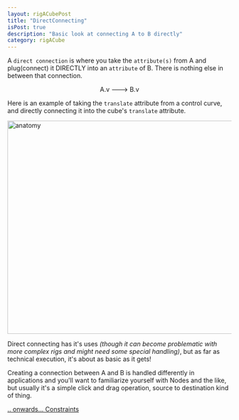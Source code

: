 ```yaml
---
layout: rigACubePost
title: "DirectConnecting"
isPost: true
description: "Basic look at connecting A to B directly"
category: rigACube
---
```


A `direct connection` is where you take the `attribute(s)` from A and 
plug(connect) it DIRECTLY into an `attribute` of B. There is nothing 
else in between that connection.
 
<center>A.v ---> B.v</center>

Here is an example of taking the `translate` attribute from a control curve, and 
directly connecting it into the cube's `translate` attribute.

<img src="http://www.anim83d.com/images/examples/cube_directConnect.gif" width="640" height="480" alt="anatomy">

Direct connecting has it's uses *(though it can become problematic with more 
complex rigs and might need some special handling)*, but as far as technical
execution, it's about as basic as it gets!

Creating a connection between A and B is handled differently in applications
and you'll want to familiarize yourself with Nodes and the like, but usually
it's a simple click and drag operation, source to destination kind of thing.

[.. onwards... Constraints](2019-09-13-constraints.md)
